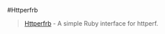 #Httperfrb

> [Httperfrb](http://github.com/rubyops/httperfrb) - A simple Ruby interface for httperf.

